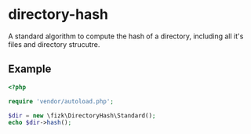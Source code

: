 # directory-hash
A standard algorithm to compute the hash of a directory, including all it's files and directory strucutre.

## Example
```php
<?php

require 'vendor/autoload.php';

$dir = new \fizk\DirectoryHash\Standard();
echo $dir->hash();
```
